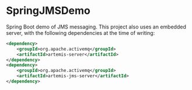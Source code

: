 # SpringJMSDemo

Spring Boot demo of JMS messaging. This project also uses an embedded server, with the following dependencies at the
time of writing:

```xml
<dependency>
    <groupId>org.apache.activemq</groupId>
    <artifactId>artemis-server</artifactId>
</dependency>
<dependency>
    <groupId>org.apache.activemq</groupId>
    <artifactId>artemis-jms-server</artifactId>
</dependency>
```
